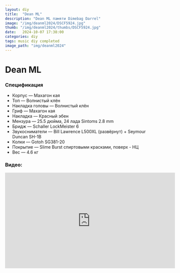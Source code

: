 ```yaml
---
layout: diy
title:  "Dean ML"
description: "Dean ML памяти Dimebag Darrel"
image: "/img/deanml2024/DSCF5924.jpg"
thumb: "/img/deanml2024/thumbs/DSCF5924.jpg"
date:   2024-10-07 17:38:00
categories: diy
tags: music diy completed
image_path: "img/deanml2024"
---
```


# Dean ML

### Спецификация

* Корпус — Махагон кая  
* Топ — Волнистый клён  
* Накладка головы — Волнистый клён  
* Гриф — Махагон кая  
* Накладка — Красный эбен  
* Мензура — 25.5 дюйма, 24 лада Sintoms 2.8 mm
* Бридж — Schaller LockMeister  6
* Звукосниматели — Bill Lawrence L500XL (развёрнут) + Seymour Duncan SH-1B  
* Колки — Gotoh SG381-20  
* Покрытие — Slime Burst спиртовыми красками, поверх - НЦ  
* Вес — 4.6 кг  

### Видео:

<iframe width="560" height="315" src="https://www.youtube.com/embed/videoseries?si=3y_1bqWkOjSYtBuC&amp;list=PLw3vh-A4Wvl_OtYpS3l3kXbSAkbzMvUAK" frameborder="0" allow="accelerometer; encrypted-media; gyroscope; picture-in-picture" allowfullscreen></iframe>

<br><br>  